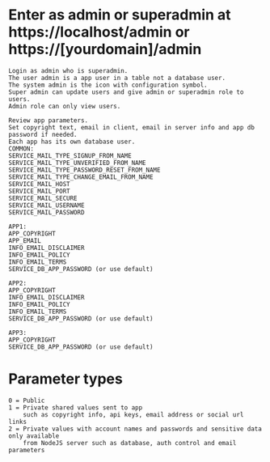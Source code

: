 # Enter as admin or superadmin at https://localhost/admin or https://[yourdomain]/admin

    Login as admin who is superadmin.
    The user admin is a app user in a table not a database user.
    The system admin is the icon with configuration symbol.
    Super admin can update users and give admin or superadmin role to users.
    Admin role can only view users.

    Review app parameters.
    Set copyright text, email in client, email in server info and app db password if needed.
    Each app has its own database user.
    COMMON:
    SERVICE_MAIL_TYPE_SIGNUP_FROM_NAME
    SERVICE_MAIL_TYPE_UNVERIFIED_FROM_NAME
    SERVICE_MAIL_TYPE_PASSWORD_RESET_FROM_NAME
    SERVICE_MAIL_TYPE_CHANGE_EMAIL_FROM_NAME
    SERVICE_MAIL_HOST
    SERVICE_MAIL_PORT
    SERVICE_MAIL_SECURE
    SERVICE_MAIL_USERNAME
    SERVICE_MAIL_PASSWORD

    APP1:
    APP_COPYRIGHT
    APP_EMAIL
    INFO_EMAIL_DISCLAIMER
    INFO_EMAIL_POLICY
    INFO_EMAIL_TERMS
    SERVICE_DB_APP_PASSWORD (or use default)

    APP2:
    APP_COPYRIGHT
    INFO_EMAIL_DISCLAIMER
    INFO_EMAIL_POLICY
    INFO_EMAIL_TERMS
    SERVICE_DB_APP_PASSWORD (or use default)

    APP3:
    APP_COPYRIGHT
    SERVICE_DB_APP_PASSWORD (or use default)

# Parameter types
    0 = Public
    1 = Private shared values sent to app 
        such as copyright info, api keys, email address or social url links
    2 = Private values with account names and passwords and sensitive data only available 
        from NodeJS server such as database, auth control and email parameters